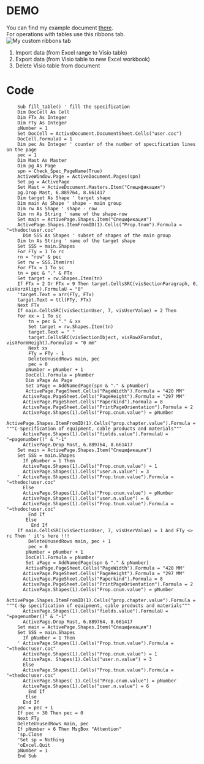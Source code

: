 <H1>DEMO</H1>

You can find my example document [there](https://github.com/Surrogate-TM/surrogate-tm.github.io/blob/master/forum/CorpTemplate_v.7.40.vst).    
For operations with tables use this ribbons tab.     
![My custom ribbons tab](https://i.imgur.com/wiuAxAT.png)
1. Import data (from Excel range to Visio table)
2. Export data (from Visio table to new Excel workbook)
3. Delete Visio table from document

<h1>Code</h1>

        Sub fill_table() ' fill the specification
        Dim DocCell As Cell
        Dim FTx As Integer
        Dim FTy As Integer
        pNumber = 1
        Set DocCell = ActiveDocument.DocumentSheet.Cells("user.coc")
        DocCell.FormulaU = 1
        Dim pec As Integer ' counter of the number of specification lines on the page
        pec = 1
        Dim Mast As Master
        Dim pg As Page
        spn = Check_Spec_PageName(True)
        ActiveWindow.Page = ActiveDocument.Pages(spn)
        Set pg = ActivePage
        Set Mast = ActiveDocument.Masters.Item("Спецификация")
        pg.Drop Mast, 6.889764, 8.661417
        Dim target As Shape ' target shape
        Dim main As Shape ' shape - main group
        Dim rw As Shape ' shape - row
        Dim rn As String ' name of the shape-row
        Set main = ActivePage.Shapes.Item("Спецификация")
        ActivePage.Shapes.ItemFromID(1).Cells("Prop.tnum").Formula = "=thedoc!user.coc"
          Dim SSS As Shapes ' subset of shapes of the main group
        Dim tn As String ' name of the target shape
        Set SSS = main.Shapes
        For FTy = 1 To rc
        rn = "row" & pec
        Set rw = SSS.Item(rn)
        For FTx = 1 To sc
        tn = pec & "." & FTx
        Set target = rw.Shapes.Item(tn)
        If FTx = 2 Or FTx = 9 Then target.CellsSRC(visSectionParagraph, 0, visHorzAlign).FormulaU = "0"
        'target.Text = arr(FTy, FTx)
        target.Text = ttl(FTy, FTx)
        Next FTx
        If main.CellsSRC(visSectionUser, 7, visUserValue) = 2 Then
        For xx = 1 To sc
            tn = pec & "." & xx
            Set target = rw.Shapes.Item(tn)
            target.Text = " "
            target.CellsSRC(visSectionObject, visRowXFormOut, visXFormHeight).FormulaU = "0 mm"
            Next xx
            FTy = FTy - 1
            DeleteUnusedRows main, pec
            pec = 0
           pNumber = pNumber + 1
           DocCell.Formula = pNumber
           Dim aPage As Page
           Set aPage = AddNamedPage(spn & "." & pNumber)
           ActivePage.PageSheet.Cells("PageWidth").Formula = "420 MM"
          ActivePage.PageSheet.Cells("PageHeight").Formula = "297 MM"
          ActivePage.PageSheet.Cells("Paperkind").Formula = 8
          ActivePage.PageSheet.Cells("PrintPageOrientation").Formula = 2
          ActivePage.Shapes(1).Cells("Prop.cnum.value") = pNumber
          ActivePage.Shapes.ItemFromID(1).Cells("prop.chapter.value").Formula = """C-Specification of equipment, cable products and materials"""
          ActivePage.Shapes(1).Cells("fields.value").FormulaU = "=pagenumber()" & "-1"
          ActivePage.Drop Mast, 6.889764, 8.661417
        Set main = ActivePage.Shapes.Item("Спецификация")
        Set SSS = main.Shapes
          If pNumber = 1 Then
          ActivePage.Shapes(1).Cells("Prop.cnum.value") = 1
          ActivePage.Shapes(1).Cells("user.n.value") = 3
        ' ActivePage.Shapes(1).Cells("Prop.tnum.value").Formula = "=thedoc!user.coc"
          Else
          ActivePage.Shapes(1).Cells("Prop.cnum.value") = pNumber
          ActivePage.Shapes(1).Cells("user.n.value") = 6
          ActivePage.Shapes(1).Cells("Prop.tnum.value").Formula = "=thedoc!user.coc"
            End If
           Else
             End If
        If main.CellsSRC(visSectionUser, 7, visUserValue) = 1 And FTy <> rc Then ' it's here !!!
            DeleteUnusedRows main, pec + 1
            pec = 0
           pNumber = pNumber + 1
           DocCell.Formula = pNumber
           Set aPage = AddNamedPage(spn & "." & pNumber)
           ActivePage.PageSheet.Cells("PageWidth").Formula = "420 MM"
          ActivePage.PageSheet.Cells("PageHeight").Formula = "297 MM"
          ActivePage.PageSheet.Cells("Paperkind").Formula = 8
          ActivePage.PageSheet.Cells("PrintPageOrientation").Formula = 2
          ActivePage.Shapes(1).Cells("Prop.cnum.value") = pNumber
          ActivePage.Shapes.ItemFromID(1).Cells("prop.chapter.value").Formula = """C-Sp specification of equipment, cable products and materials"""
          ActivePage.Shapes(1).Cells("fields.value").FormulaU = "=pagenumber()" & "-1"
          ActivePage.Drop Mast, 6.889764, 8.661417
        Set main = ActivePage.Shapes.Item("Спецификация")
        Set SSS = main.Shapes
          If pNumber = 1 Then
        ' ActivePage.Shapes(1).Cells("Prop.tnum.value").Formula = "=thedoc!user.coc"
          ActivePage.Shapes(1).Cells("Prop.cnum.value") = 1
          ActivePage. Shapes(1).Cells("user.n.value") = 3
          Else
          ActivePage.Shapes(1).Cells("Prop.tnum.value").Formula = "=thedoc!user.coc"
          ActivePage.Shapes( 1).Cells("Prop.cnum.value") = pNumber
          ActivePage.Shapes(1).Cells("user.n.value") = 6
            End If
           Else
          End If
        pec = pec + 1
        If pec > 30 Then pec = 0
        Next FTy
        DeleteUnusedRows main, pec
        If pNumber = 6 Then MsgBox "Attention"
        'sp.Close
        'Set sp = Nothing
        'oExcel.Quit
        pNumber = 1
        End Sub
